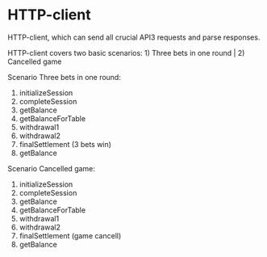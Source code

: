 # HTTP-client
HTTP-client, which can send all crucial API3 requests and parse responses.

HTTP-client covers two basic scenarios: 1) Three bets in one round | 2) Cancelled game


Scenario Three bets in one round:

1. initializeSession
2. completeSession
3. getBalance
4. getBalanceForTable
5. withdrawal1
6. withdrawal2
7. finalSettlement (3 bets win)
8. getBalance

Scenario Cancelled game:

1. initializeSession
2. completeSession
3. getBalance
4. getBalanceForTable
5. withdrawal1
6. withdrawal2
7. finalSettlement (game cancell)
8. getBalance